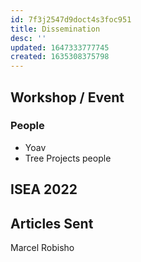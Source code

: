 ```yaml
---
id: 7f3j2547d9doct4s3foc951
title: Dissemination
desc: ''
updated: 1647333777745
created: 1635308375798
---
```


## Workshop / Event

### People

- Yoav
- Tree Projects people

## ISEA 2022

## Articles Sent

Marcel Robisho
